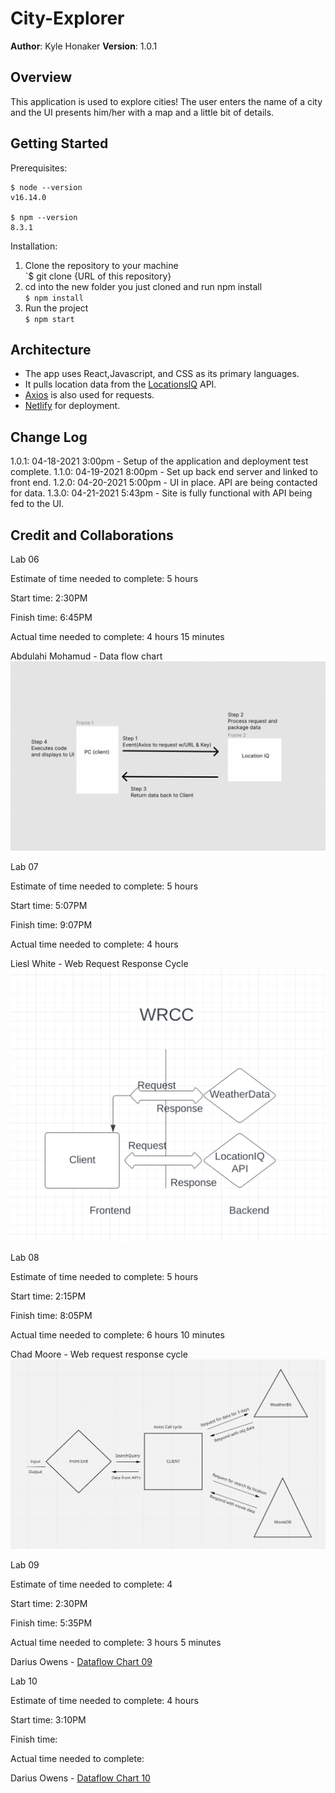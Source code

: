 # City-Explorer

**Author**: Kyle Honaker
**Version**: 1.0.1

## Overview

This application is used to explore cities! The user enters the name of a city and the UI presents him/her with a map and a little bit of details.

## Getting Started

Prerequisites:

```
$ node --version
v16.14.0

$ npm --version
8.3.1
```
Installation: 
1. Clone the repository to your machine  
`$ git clone {URL of this repository}  
2. cd into the new folder you just cloned and run npm install  
`$ npm install`  
3. Run the project  
`$ npm start`

## Architecture
- The app uses React,Javascript, and CSS as its primary languages. 
- It pulls location data from the [LocationsIQ](https://locationiq.com/) API.
- [Axios](https://www.npmjs.com/package/axios#axios-api) is also used for requests.
- [Netlify](https://www.netlify.com/) for deployment.

## Change Log
1.0.1: 04-18-2021 3:00pm - Setup of the application and deployment test complete.
1.1.0: 04-19-2021 8:00pm - Set up back end server and linked to front end.
1.2.0: 04-20-2021 5:00pm - UI in place. API are being contacted for data.
1.3.0: 04-21-2021 5:43pm - Site is fully functional with API being fed to the UI.

## Credit and Collaborations
<!-- Give credit (and a link) to other people or resources that helped you build this application. -->

Lab 06

Estimate of time needed to complete: 5 hours

Start time: 2:30PM

Finish time: 6:45PM

Actual time needed to complete: 4 hours 15 minutes

Abdulahi Mohamud - Data flow chart ![Dataflow Chart 06](/src/images/dataflow.png)

Lab 07

Estimate of time needed to complete: 5 hours

Start time: 5:07PM

Finish time: 9:07PM

Actual time needed to complete: 4 hours  

Liesl White - Web Request Response Cycle ![Dataflow Chart 07](/src/images/Lab07.png)

Lab 08

Estimate of time needed to complete: 5 hours

Start time: 2:15PM

Finish time: 8:05PM

Actual time needed to complete: 6 hours 10 minutes

Chad Moore - Web request response cycle ![Dataflow Chart 08](/src/images/Lab08.png)

Lab 09

Estimate of time needed to complete: 4

Start time: 2:30PM

Finish time: 5:35PM

Actual time needed to complete: 3 hours 5 minutes

Darius Owens - [Dataflow Chart 09](/src/images/lab09.png)

Lab 10

Estimate of time needed to complete: 4 hours

Start time: 3:10PM

Finish time: 

Actual time needed to complete: 

Darius Owens - [Dataflow Chart 10](/src/images/lab10.png)